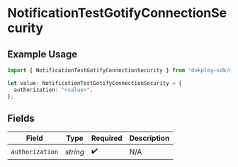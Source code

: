 # NotificationTestGotifyConnectionSecurity

## Example Usage

```typescript
import { NotificationTestGotifyConnectionSecurity } from "dokploy-sdk/models/operations";

let value: NotificationTestGotifyConnectionSecurity = {
  authorization: "<value>",
};
```

## Fields

| Field              | Type               | Required           | Description        |
| ------------------ | ------------------ | ------------------ | ------------------ |
| `authorization`    | *string*           | :heavy_check_mark: | N/A                |